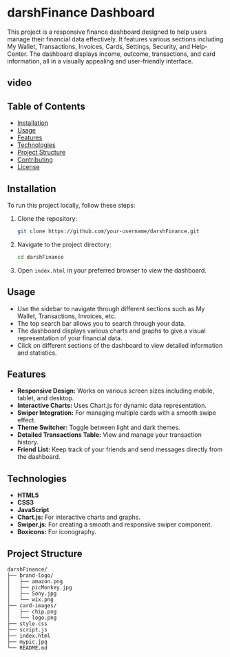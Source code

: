 # darshFinance Dashboard

This project is a responsive finance dashboard designed to help users manage their financial data effectively. It features various sections including My Wallet, Transactions, Invoices, Cards, Settings, Security, and Help-Center. The dashboard displays income, outcome, transactions, and card information, all in a visually appealing and user-friendly interface.

## video

## Table of Contents

- [Installation](#installation)
- [Usage](#usage)
- [Features](#features)
- [Technologies](#technologies)
- [Project Structure](#project-structure)
- [Contributing](#contributing)
- [License](#license)

## Installation

To run this project locally, follow these steps:

1. Clone the repository:
   ```sh
   git clone https://github.com/your-username/darshFinance.git
   ```
2. Navigate to the project directory:
   ```sh
   cd darshFinance
   ```
3. Open `index.html` in your preferred browser to view the dashboard.

## Usage

- Use the sidebar to navigate through different sections such as My Wallet, Transactions, Invoices, etc.
- The top search bar allows you to search through your data.
- The dashboard displays various charts and graphs to give a visual representation of your financial data.
- Click on different sections of the dashboard to view detailed information and statistics.

## Features

- **Responsive Design:** Works on various screen sizes including mobile, tablet, and desktop.
- **Interactive Charts:** Uses Chart.js for dynamic data representation.
- **Swiper Integration:** For managing multiple cards with a smooth swipe effect.
- **Theme Switcher:** Toggle between light and dark themes.
- **Detailed Transactions Table:** View and manage your transaction history.
- **Friend List:** Keep track of your friends and send messages directly from the dashboard.

## Technologies

- **HTML5**
- **CSS3**
- **JavaScript**
- **Chart.js:** For interactive charts and graphs.
- **Swiper.js:** For creating a smooth and responsive swiper component.
- **Boxicons:** For iconography.

## Project Structure

```plaintext
darshFinance/
├── brand-logo/
│   ├── amazon.png
│   ├── picMonkey.jpg
│   ├── Sony.jpg
│   └── wix.png
├── card-images/
│   ├── chip.png
│   └── logo.png
├── style.css
├── script.js
├── index.html
├── mypic.jpg
└── README.md
```
